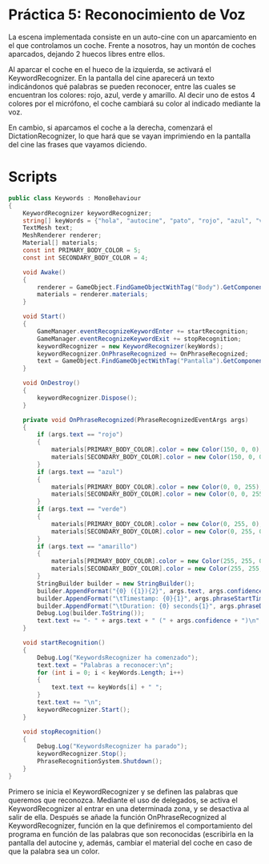 # Práctica 5: Reconocimiento de Voz

La escena implementada consiste en un auto-cine con un aparcamiento en el que controlamos un coche. Frente a nosotros, hay un montón de coches aparcados, dejando 2 huecos libres entre ellos.

Al aparcar el coche en el hueco de la izquierda, se activará el KeywordRecognizer. En la pantalla del cine aparecerá un texto indicándonos qué palabras se pueden reconocer, entre las cuales se encuentran los colores: rojo, azul, verde y amarillo. Al decir uno de estos 4 colores por el micrófono, el coche cambiará su color al indicado mediante la voz.

En cambio, si aparcamos el coche a la derecha, comenzará el DictationRecognizer, lo que hará que se vayan imprimiendo en la pantalla del cine las frases que vayamos diciendo.

# Scripts

```c#
public class Keywords : MonoBehaviour
{
    KeywordRecognizer keywordRecognizer;
    string[] keyWords = {"hola", "autocine", "pato", "rojo", "azul", "verde", "amarillo"};
    TextMesh text;
    MeshRenderer renderer;
    Material[] materials;
    const int PRIMARY_BODY_COLOR = 5;
    const int SECONDARY_BODY_COLOR = 4; 

    void Awake()
    {
        renderer = GameObject.FindGameObjectWithTag("Body").GetComponent<MeshRenderer>();
        materials = renderer.materials;
    }

    void Start()
    {
        GameManager.eventRecognizeKeywordEnter += startRecognition;
        GameManager.eventRecognizeKeywordExit += stopRecognition;
        keywordRecognizer = new KeywordRecognizer(keyWords);
        keywordRecognizer.OnPhraseRecognized += OnPhraseRecognized;
        text = GameObject.FindGameObjectWithTag("Pantalla").GetComponent<TextMesh>();
    }

    void OnDestroy()
    {
        keywordRecognizer.Dispose();
    }

    private void OnPhraseRecognized(PhraseRecognizedEventArgs args)
    {
        if (args.text == "rojo")
        {
            materials[PRIMARY_BODY_COLOR].color = new Color(150, 0, 0);
            materials[SECONDARY_BODY_COLOR].color = new Color(150, 0, 0);
        }
        if (args.text == "azul")
        {
            materials[PRIMARY_BODY_COLOR].color = new Color(0, 0, 255);
            materials[SECONDARY_BODY_COLOR].color = new Color(0, 0, 255);
        }
        if (args.text == "verde")
        {
            materials[PRIMARY_BODY_COLOR].color = new Color(0, 255, 0);
            materials[SECONDARY_BODY_COLOR].color = new Color(0, 255, 0);
        }
        if (args.text == "amarillo")
        {
            materials[PRIMARY_BODY_COLOR].color = new Color(255, 255, 0);
            materials[SECONDARY_BODY_COLOR].color = new Color(255, 255, 0);
        }
        StringBuilder builder = new StringBuilder();
        builder.AppendFormat("{0} ({1}){2}", args.text, args.confidence, Environment.NewLine);
        builder.AppendFormat("\tTimestamp: {0}{1}", args.phraseStartTime, Environment.NewLine);
        builder.AppendFormat("\tDuration: {0} seconds{1}", args.phraseDuration.TotalSeconds, Environment.NewLine);
        Debug.Log(builder.ToString());
        text.text += "- " + args.text + " (" + args.confidence + ")\n";
    }

    void startRecognition()
    {
        Debug.Log("KeywordsRecognizer ha comenzado");
        text.text = "Palabras a reconocer:\n";
        for (int i = 0; i < keyWords.Length; i++)
        {
            text.text += keyWords[i] + " "; 
        }
        text.text += "\n";
        keywordRecognizer.Start();
    }

    void stopRecognition()
    {   
        Debug.Log("KeywordsRecognizer ha parado");
        keywordRecognizer.Stop();
        PhraseRecognitionSystem.Shutdown();
    }
}
```

Primero se inicia el KeywordRecognizer y se definen las palabras que queremos que reconozca. Mediante el uso de delegados, se activa el KeywordRecognizer al entrar en una determinada zona, y se desactiva al salir de ella. Después se añade la función OnPhraseRecognized al KeywordRecognizer, función en la que definiremos el comportamiento del programa en función de las palabras que son reconocidas (escribirla en la pantalla del autocine y, además, cambiar el material del coche en caso de que la palabra sea un color.
